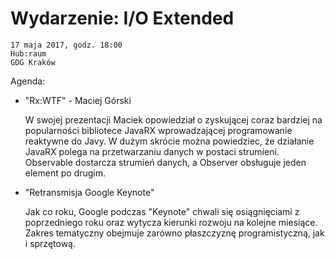 # Wydarzenie: I/O Extended

    17 maja 2017, godz. 18:00
    Hub:raum
    GDG Kraków

Agenda:

- "Rx:WTF" - Maciej Górski

    W swojej prezentacji Maciek opowiedział o zyskującej coraz bardziej na popularności bibliotece JavaRX wprowadzającej programowanie reaktywne do Javy. W dużym skrócie można powiedziec, że działanie JavaRX polega na przetwarzaniu danych w postaci strumieni. Observable dostarcza strumień danych, a Observer obsługuje jeden element po drugim.

- "Retransmisja Google Keynote"

    Jak co roku, Google podczas "Keynote" chwali się osiągnięciami z poprzedniego roku oraz wytycza kierunki rozwoju na kolejne miesiące. Zakres tematyczny obejmuje zarówno płaszczyznę programistyczną, jak i sprzętową.